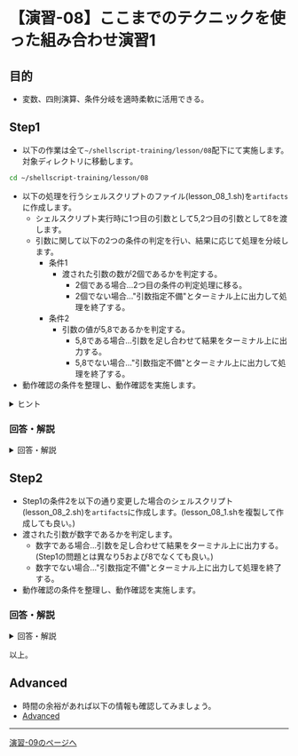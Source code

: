 # 【演習-08】ここまでのテクニックを使った組み合わせ演習1

## 目的

- 変数、四則演算、条件分岐を適時柔軟に活用できる。

## Step1

- 以下の作業は全て`~/shellscript-training/lesson/08`配下にて実施します。対象ディレクトリに移動します。

```bash
cd ~/shellscript-training/lesson/08
```

- 以下の処理を行うシェルスクリプトのファイル(lesson_08_1.sh)を`artifacts`に作成します。  
  - シェルスクリプト実行時に1つ目の引数として5,2つ目の引数として8を渡します。
  - 引数に関して以下の2つの条件の判定を行い、結果に応じて処理を分岐します。
    - 条件1
      - 渡された引数の数が2個であるかを判定する。
        - 2個である場合…2つ目の条件の判定処理に移る。
        - 2個でない場合…"引数指定不備"とターミナル上に出力して処理を終了する。
    - 条件2
      - 引数の値が5,8であるかを判定する。
        - 5,8である場合…引数を足し合わせて結果をターミナル上に出力する。
        - 5,8でない場合…"引数指定不備"とターミナル上に出力して処理を終了する。
- 動作確認の条件を整理し、動作確認を実施します。

<details>
<summary>ヒント</summary>
<div>

- 特殊変数を利用することでシェルスクリプト内で引数を参照できます。
- 例えば、コマンド`bash lesson_08_1.sh 5 8`という形式で実行されたシェルスクリプトの場合、特殊変数`$#`、`$1`、`$2`をechoなどで出力してみると、それぞれ`2`、`5`、`8`という値が確認できます。
- 複数条件が真である場合に処理を行いたい場合、下記のように記述することができます。
    - "条件式1 -a 条件式2"の指定方法を利用します。

``` sh
[ $# -eq 2 -a $1 -eq 5 -a $2 -eq 8 ]
```

- またはメタキャラクタ"&&"を利用することも可能です。

``` sh
[ $# -eq 2 ] && [ $1 -eq 5 ] && [ $2 -eq 8 ]
```

- なお、上記２つの指定方法は次のように混ざっていても構いません。

``` sh
[ $# -eq 2 ] && [ $1 -eq 5 -a $2 -eq 8 ]
```

</div>
</details>

### 回答・解説

<details>
<summary>回答・解説</summary>
<div>

- 以下の内容でlesson_08_1.shを作成します。

```bash
#!/bin/bash
if [ $# -eq 2 ] && [ $1 -eq 5 ] && [ $2 -eq 8 ]; then # または if [ $# -eq 2 -a $1 -eq 5 -a $2 -eq 8 ]; then
  echo $(($1 + $2))
else
  echo "引数指定不備"
fi
```

- 動作確認のケースとしては以下のような内容が確認できていると良いでしょう。
    1. 引数に何も渡さない場合 ... NG
    1. 引数に1個だけ適当な値を渡す場合 ... NG
    1. 引数に2個渡すが5、8以外の値を渡す場合 ... NG
    1. 第1引数に5を渡すが、第2引数に8以外の値を渡す場合 ... NG
    1. 第1引数に5以外を渡し、第2引数に8を渡す場合 ... NG
    1. 第1引数に5を渡し、第2引数に8を渡す場合 ... OK(13が返る)

</div>
</details>

## Step2

- Step1の条件2を以下の通り変更した場合のシェルスクリプト(lesson_08_2.sh)を`artifacts`に作成します。(lesson_08_1.shを複製して作成しても良い。)
- 渡された引数が数字であるかを判定します。
    - 数字である場合…引数を足し合わせて結果をターミナル上に出力する。(Step1の問題とは異なり5および8でなくても良い。)
    - 数字でない場合…"引数指定不備"とターミナル上に出力して処理を終了する。
- 動作確認の条件を整理し、動作確認を実施します。

### 回答・解説

<details>
<summary>回答・解説</summary>
<div>

- 以下の内容でlesson_08_2.shを作成します。

```bash
#!/bin/bash
expr $1 + $2 > /dev/null 2>&1 # 計算処理を行いエラー結果は出力しない
RET=$? # exprの終了ステータスを代入する。計算結果が0以外の場合0が、計算結果が0の場合は1が代入される。

if [ $# -eq 2 ] && [ $RET -eq 0 ] || [ $RET -eq 1 ]; then
  echo $(($1 + $2))
else
  echo "引数指定不備"
fi
```

- exprコマンドを用いて計算処理させた場合の終了ステータスを利用することで式に導入した変数が正しく数値で処理できたかどうかの判定ができます。
    - 計算が正しく行えて結果が0以外の時: 0
    - 計算が正しく行えて結果が0の時: 1
    - 計算が正しく行えなかった時: 2
- この結果が返ってくるという仕様を活用し、0もしくは1の場合に計算結果を返し、それ以外は引数指定不備でNGとしています。
- `||`の記述は、異常終了時のみ後続のコマンドを実行するという動きになるため、複数の条件のどちらかが真であれば条件としてクリアになります。

- この時の動作確認のケースとしては以下が考えられます。
    1. 引数に何も渡さない場合 ... NG
    1. 引数に1個だけ適当な数値を渡す場合 ... NG
    1. 引数に2個渡すがいずれも文字列を渡す場合 ... NG
    1. 第1引数に数値を渡すが、第2引数に文字列を渡す場合 ... NG
    1. 第1引数に文字列を渡し、第2引数に数値を渡す場合 ... NG
    1. 第1引数に数値を渡し、第2引数にも数値を渡す場合 ... OK(合計値が返る)
    1. 第1引数、第2引数に0を渡す場合 ... OK(合計値0が返る)

</div>
</details>

以上。

## Advanced

- 時間の余裕があれば以下の情報も確認してみましょう。
- [Advanced](./advanced.md)

---

[演習-09のページへ](../09/basic.md)
